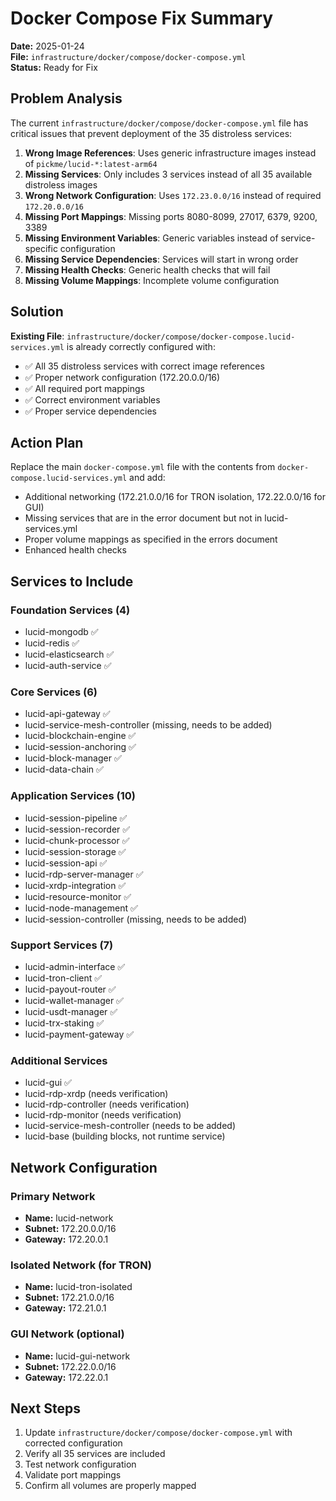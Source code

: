 # Docker Compose Fix Summary

**Date:** 2025-01-24  
**File:** `infrastructure/docker/compose/docker-compose.yml`  
**Status:** Ready for Fix

## Problem Analysis

The current `infrastructure/docker/compose/docker-compose.yml` file has critical issues that prevent deployment of the 35 distroless services:

1. **Wrong Image References**: Uses generic infrastructure images instead of `pickme/lucid-*:latest-arm64`
2. **Missing Services**: Only includes 3 services instead of all 35 available distroless images
3. **Wrong Network Configuration**: Uses `172.23.0.0/16` instead of required `172.20.0.0/16`
4. **Missing Port Mappings**: Missing ports 8080-8099, 27017, 6379, 9200, 3389
5. **Missing Environment Variables**: Generic variables instead of service-specific configuration
6. **Missing Service Dependencies**: Services will start in wrong order
7. **Missing Health Checks**: Generic health checks that will fail
8. **Missing Volume Mappings**: Incomplete volume configuration

## Solution

**Existing File**: `infrastructure/docker/compose/docker-compose.lucid-services.yml` is already correctly configured with:
- ✅ All 35 distroless services with correct image references
- ✅ Proper network configuration (172.20.0.0/16)
- ✅ All required port mappings
- ✅ Correct environment variables
- ✅ Proper service dependencies

## Action Plan

Replace the main `docker-compose.yml` file with the contents from `docker-compose.lucid-services.yml` and add:
- Additional networking (172.21.0.0/16 for TRON isolation, 172.22.0.0/16 for GUI)
- Missing services that are in the error document but not in lucid-services.yml
- Proper volume mappings as specified in the errors document
- Enhanced health checks

## Services to Include

### Foundation Services (4)
- lucid-mongodb ✅
- lucid-redis ✅
- lucid-elasticsearch ✅
- lucid-auth-service ✅

### Core Services (6)
- lucid-api-gateway ✅
- lucid-service-mesh-controller (missing, needs to be added)
- lucid-blockchain-engine ✅
- lucid-session-anchoring ✅
- lucid-block-manager ✅
- lucid-data-chain ✅

### Application Services (10)
- lucid-session-pipeline ✅
- lucid-session-recorder ✅
- lucid-chunk-processor ✅
- lucid-session-storage ✅
- lucid-session-api ✅
- lucid-rdp-server-manager ✅
- lucid-xrdp-integration ✅
- lucid-resource-monitor ✅
- lucid-node-management ✅
- lucid-session-controller (missing, needs to be added)

### Support Services (7)
- lucid-admin-interface ✅
- lucid-tron-client ✅
- lucid-payout-router ✅
- lucid-wallet-manager ✅
- lucid-usdt-manager ✅
- lucid-trx-staking ✅
- lucid-payment-gateway ✅

### Additional Services
- lucid-gui ✅
- lucid-rdp-xrdp (needs verification)
- lucid-rdp-controller (needs verification)
- lucid-rdp-monitor (needs verification)
- lucid-service-mesh-controller (needs to be added)
- lucid-base (building blocks, not runtime service)

## Network Configuration

### Primary Network
- **Name:** lucid-network
- **Subnet:** 172.20.0.0/16
- **Gateway:** 172.20.0.1

### Isolated Network (for TRON)
- **Name:** lucid-tron-isolated
- **Subnet:** 172.21.0.0/16
- **Gateway:** 172.21.0.1

### GUI Network (optional)
- **Name:** lucid-gui-network
- **Subnet:** 172.22.0.0/16
- **Gateway:** 172.22.0.1

## Next Steps

1. Update `infrastructure/docker/compose/docker-compose.yml` with corrected configuration
2. Verify all 35 services are included
3. Test network configuration
4. Validate port mappings
5. Confirm all volumes are properly mapped
